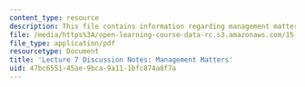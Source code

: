 ```yaml
---
content_type: resource
description: This file contains information regarding management matters.
file: /media/https%3A/open-learning-course-data-rc.s3.amazonaws.com/15-s07-globalhealth-lab-spring-2013/47bc655145ae9bca9a111bfc874a8f7a_MIT15_S07S13_lec7notes.pdf
file_type: application/pdf
resourcetype: Document
title: 'Lecture 7 Discussion Notes: Management Matters'
uid: 47bc6551-45ae-9bca-9a11-1bfc874a8f7a
---
```


